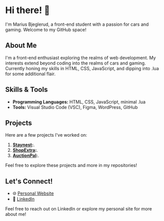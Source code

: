 # Hi there! 👋

I'm Marius Bjeglerud, a front-end student with a passion for cars and gaming. Welcome to my GitHub space!

## About Me

I'm a front-end enthusiast exploring the realms of web development. My interests extend beyond coding into the realms of cars and gaming. Currently honing my skills in HTML, CSS, JavaScript, and dipping into .lua for some additional flair.

## Skills & Tools

- **Programming Languages:** HTML, CSS, JavaScript, minimal .lua
- **Tools:** Visual Studio Code (VSC), Figma, WordPress, GitHub

## Projects

Here are a few projects I've worked on:

1. **[Staynest](https://staynest-pe.netlify.app/):**.
2. **[ShopExtra](https://marius-jsframework.netlify.app/):**.
3. **[AuctionPal](https://auctionpal.netlify.app/):**.

Feel free to explore these projects and more in my repositories!

## Let's Connect!

- 🌐 [Personal Website](https://mariusbjeglerud-portefolio.netlify.app/)
- 💼 [LinkedIn](https://www.linkedin.com/in/marius-bjeglerud-5606bb223/?originalSubdomain=no)

Feel free to reach out on LinkedIn or explore my personal site for more about me!


